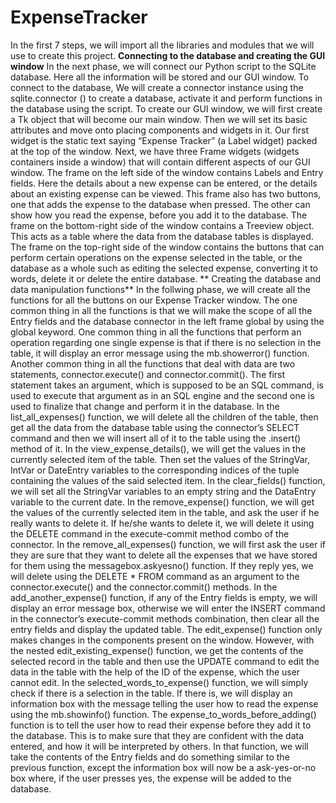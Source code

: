 # ExpenseTracker
In the first 7 steps, we will import all the libraries and modules that we will use to create this project.
**Connecting to the database and creating the GUI window**
 In the next phase, we will connect our Python script to the SQLite database. Here all the information will be stored and our GUI window.
 To connect to the database,
We will create a connector instance using the sqlite.connector (<database name>) to create a database, activate it and perform functions in the database using the script.
To create our GUI window, we will first create a Tk object that will become our main window. Then we will set its basic attributes and move onto placing components and widgets in it.
Our first widget is the static text saying “Expense Tracker” (a Label widget) packed at the top of the window.
Next, we have three Frame widgets (widgets containers inside a window) that will contain different aspects of our GUI window.
The frame on the left side of the window contains Labels and Entry fields. Here the details about a new expense can be entered, or the details about an existing expense can be viewed. This frame also has two buttons, one that adds the expense to the database when pressed. The other can show how you read the expense, before you add it to the database.
 The frame on the bottom-right side of the window contains a Treeview object. This acts as a table where the data from the database tables is displayed.
The frame on the top-right side of the window contains the buttons that can perform certain operations on the expense selected in the table, or the database as a whole such as editing the selected expense, converting it to words, delete it or delete the entire database.
** Creating the database and data manipulation functions**
In the follwing phase, we will create all the functions for all the buttons on our Expense Tracker window.
The one common thing in all the functions is that we will make the scope of all the Entry fields and the database connector in the left frame global by using the global keyword.
One common thing in all the functions that perform an operation regarding one single expense is that if there is no selection in the table, it will display an error message using the mb.showerror() function.
Another common thing in all the functions that deal with data are two statements, connector.execute() and connector.commit(). The first statement takes an argument, which is supposed to be an SQL command, is used to execute that argument as in an SQL engine and the second one is used to finalize that change and perform it in the database.
In the list_all_expenses() function, we will delete all the children of the table, then get all the data from the database table using the connector’s SELECT command and then we will insert all of it to the table using the .insert() method of it.
In the view_expense_details(), we will get the values in the currently selected item of the table. Then set the values of the StringVar, IntVar or DateEntry variables to the corresponding indices of the tuple containing the values of the said selected item.
In the clear_fields() function, we will set all the StringVar variables to an empty string and the DataEntry variable to the current date.
In the remove_expense() function, we will get the values of the currently selected item in the table, and ask the user if he really wants to delete it. If he/she wants to delete it, we will delete it using the DELETE command in the execute-commit method combo of the connector.
In the remove_all_expenses() function, we will first ask the user if they are sure that they want to delete all the expenses that we have stored for them using the messagebox.askyesno() function. If they reply yes, we will delete using the DELETE * FROM <tablename> command as an argument to the connector.execute() and the connector.commit() methods.
In the add_another_expense() function, if any of the Entry fields is empty, we will display an error message box, otherwise we will enter the INSERT command in the connector’s execute-commit methods combination, then clear all the entry fields and display the updated table.
The edit_expense() function only makes changes in the components present on the window. However, with the nested edit_existing_expense() function, we get the contents of the selected record in the table and then use the UPDATE command to edit the data in the table with the help of the ID of the expense, which the user cannot edit.
In the selected_words_to_expense() function, we will simply check if there is a selection in the table. If there is, we will display an information box with the message telling the user how to read the expense using the mb.showinfo() function.
The expense_to_words_before_adding() function is to tell the user how to read their expense before they add it to the database. This is to make sure that they are confident with the data entered, and how it will be interpreted by others. In that function, we will take the contents of the Entry fields and do something similar to the previous function, except the information box will now be a ask-yes-or-no box where, if the user presses yes, the expense will be added to the database.
